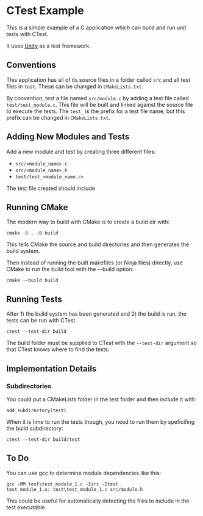 # CTest Example

This is a simple example of a C application which can build and run unit tests with CTest.

It uses [Unity](https://github.com/ThrowTheSwitch/Unity) as a test framework. 

## Conventions
This application has all of its source files in a folder called `src` and all test files in `test`.
These can be changed in `CMakeLists.txt`.

By convention, test a file named `src/module.c` by adding a test file called `test/test_module.c`.
This file will be built and linked against the source file to execute the tests.
The `test_` is the prefix for a test file name, but this prefix can be changed in `CMakeLists.txt`.

## Adding New Modules and Tests
Add a new module and test by creating three different files:
- `src/<module_name>.c`
- `src/<module_name>.h`
- `test/test_<module_name.c>`

The test file created should include 

## Running CMake

The modern way to build with CMake is to create a build dir with:
```
cmake -S . -B build
```

This tells CMake the source and build directories and then generates the build system.

Then instead of running the built makefiles (or Ninja files) directly, use CMake to run the build tool with the --build option:

```
cmake --build build
```

## Running Tests

After 1) the build system has been generated and 2) the build is run, the tests can be run with CTest.
```shell
ctest --test-dir build
```

The build folder must be supplied to CTest with the `--test-dir` argument so that CTest knows where to find the tests.

## Implementation Details

### Subdirectories

You could put a CMakeLists folder in the test folder and then include it with:
```
add_subdirectory(test)
```

When it is time to run the tests though, you need to run them by speficifing the build subdirectory:
```
ctest --test-dir build/test
```

## To Do
You can use gcc to determine module dependencies like this:
```
gcc -MM test\test_module_1.c -Isrc -Itest
test_module_1.o: test\test_module_1.c src/module.h
```
This could be useful for automatically detecting the files to include in the test executable.